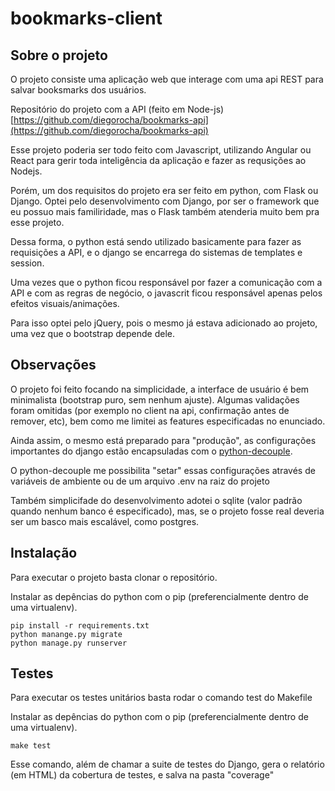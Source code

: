 # bookmarks-client

## Sobre o projeto

O projeto consiste uma aplicação web que interage com uma api REST para salvar booksmarks dos usuários.

Repositório do projeto com a API (feito em Node-js) [https://github.com/diegorocha/bookmarks-api](https://github.com/diegorocha/bookmarks-api)

Esse projeto poderia ser todo feito com Javascript, utilizando Angular ou React para gerir toda inteligência da aplicação e fazer as requsições ao Nodejs.

Porém, um dos requisitos do projeto era ser feito em python, com Flask ou Django. Optei pelo desenvolvimento com Django, por ser o framework que eu possuo mais familiridade, mas o Flask também atenderia muito bem pra esse projeto.

Dessa forma, o python está sendo utilizado basicamente para fazer as requisições a API, e o django se encarrega do sistemas de templates e session.

Uma vezes que o python ficou responsável por fazer a comunicação com a API e com as regras de negócio, o javascrit ficou responsável apenas pelos efeitos visuais/animações.

Para isso optei pelo jQuery, pois o mesmo já estava adicionado ao projeto, uma vez que o bootstrap depende dele.

## Observações

O projeto foi feito focando na simplicidade, a interface de usuário é bem minimalista (bootstrap puro, sem nenhum ajuste). Algumas validações foram omitidas (por exemplo no client na api, confirmação antes de remover, etc), bem como me limitei as features especificadas no enunciado.

Ainda assim, o mesmo está preparado para "produção", as configurações importantes do django estão encapsuladas com o [python-decouple](https://github.com/henriquebastos/django-decouple).

O python-decouple me possibilita "setar" essas configurações através de variáveis de ambiente ou de um arquivo .env na raiz do projeto

Também simplicifade do desenvolvimento adotei o sqlite (valor padrão quando nenhum banco é especificado), mas, se o projeto fosse real deveria ser um basco mais escalável, como postgres.



## Instalação

Para executar o projeto basta clonar o repositório.

Instalar as depências do python com o pip (preferencialmente dentro de uma virtualenv).

```shell
pip install -r requirements.txt
python manange.py migrate
python manage.py runserver
```

## Testes

Para executar os testes unitários basta rodar o comando test do Makefile

Instalar as depências do python com o pip (preferencialmente dentro de uma virtualenv).

```shell
make test
```

Esse comando, além de chamar a suite de testes do Django, gera o relatório (em HTML) da cobertura de testes, e salva na pasta "coverage"

